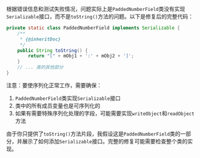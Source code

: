 根据错误信息和测试失败情况，问题实际上是`PaddedNumberField`类没有实现`Serializable`接口，而不是`toString()`方法的问题。以下是修复后的完整代码：

```java
private static class PaddedNumberField implements Serializable {
    /**
     * {@inheritDoc}
     */
    public String toString() {
        return "[" + mObj1 + ':' + mObj2 + ']';
    }
    // ... 类的其他部分
}
```

注意：要使序列化正常工作，需要确保：
1. `PaddedNumberField`类实现`Serializable`接口
2. 类中的所有成员变量也是可序列化的
3. 如果有需要特殊序列化处理的字段，可能需要实现`writeObject`和`readObject`方法

由于你只提供了`toString()`方法片段，我假设这是`PaddedNumberField`类的一部分，并展示了如何添加`Serializable`接口。完整的修复可能需要检查整个类的实现。